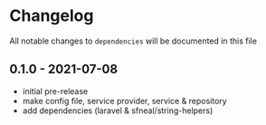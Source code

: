 # Changelog

All notable changes to `dependencies` will be documented in this file


## 0.1.0 - 2021-07-08
- initial pre-release
- make config file, service provider, service & repository
- add dependencies (laravel & sfneal/string-helpers)
